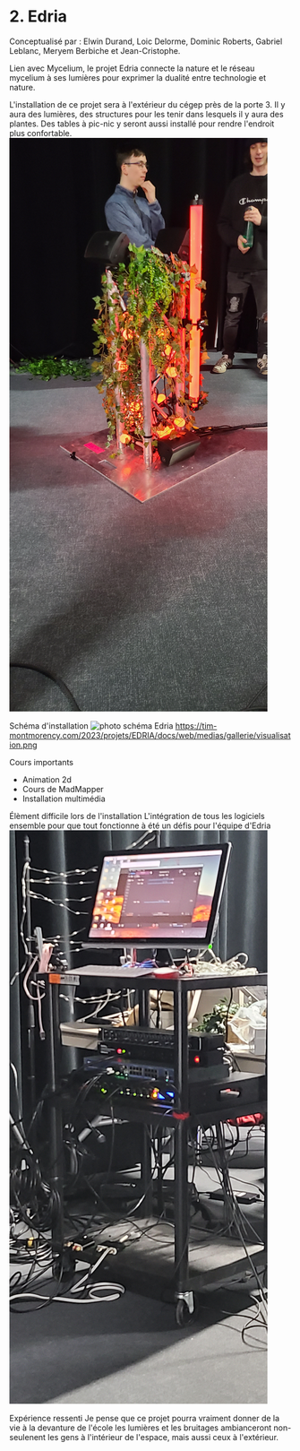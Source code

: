 # 2. Edria
Conceptualisé par : Elwin Durand, Loic Delorme, Dominic Roberts, Gabriel Leblanc, Meryem Berbiche et Jean-Cristophe.

Lien avec Mycelium, le projet Edria connecte la nature et le réseau mycelium à ses lumières pour exprimer la dualité entre technologie et nature.

L'installation de ce projet sera à l'extérieur du cégep près de la porte 3. Il y aura des lumières, des structures pour les tenir dans lesquels il y aura des plantes. Des tables à pic-nic y seront aussi installé pour rendre l'endroit plus confortable.
![pho to installation Edria](media/edria_centre.jpg)

Schéma d'installation
![photo schéma Edria](https://tim-montmorency.com/2023/projets/EDRIA/docs/web/medias/gallerie/visualisation.png)
https://tim-montmorency.com/2023/projets/EDRIA/docs/web/medias/gallerie/visualisation.png

Cours importants
* Animation 2d
* Cours de MadMapper
* Installation multimédia

Élèment difficile lors de l'installation
L'intégration de tous les logiciels ensemble pour que tout fonctionne à été un défis pour l'équipe d'Edria
![pho to installation Edria](media/edria_ordinateur.jpg)

Expérience ressenti
Je pense que ce projet pourra vraiment donner de la vie à la devanture de l'école les lumières et les bruitages ambianceront non-seulenent les gens à l'intérieur de l'espace, mais aussi ceux à l'extérieur.
